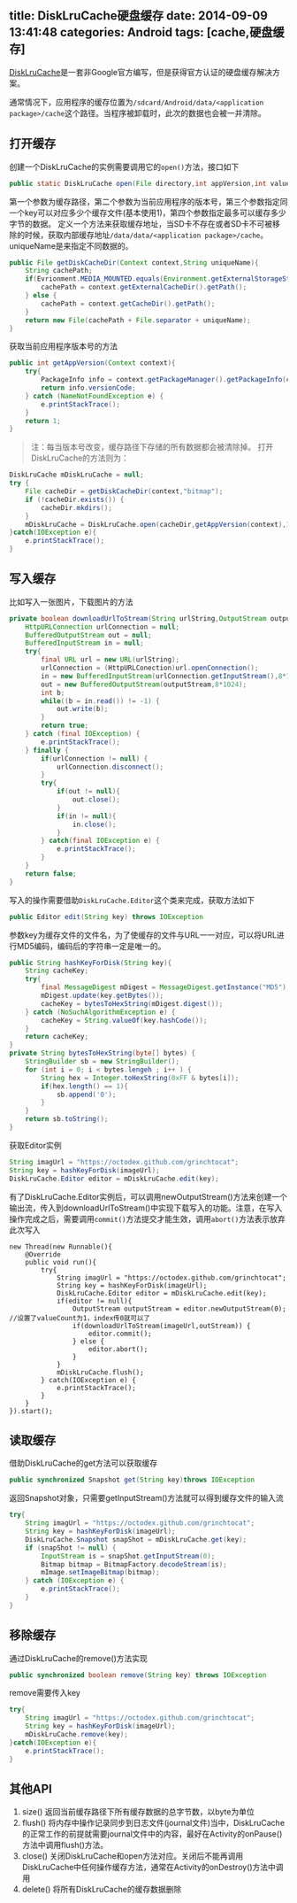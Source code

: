 title: DiskLruCache硬盘缓存
date: 2014-09-09 13:41:48
categories: Android
tags: [cache,硬盘缓存]
---
[DiskLruCache](https://gist.github.com/zt1991616/095f26ea9cf96cecbcd2)是一套非Google官方编写，但是获得官方认证的硬盘缓存解决方案。
<!--more-->
通常情况下，应用程序的缓存位置为`/sdcard/Android/data/<application package>/cache`这个路径。当程序被卸载时，此次的数据也会被一并清除。
## 打开缓存
创建一个DiskLruCache的实例需要调用它的`open()`方法，接口如下
```java
public static DiskLruCache open(File directory,int appVersion,int valueCount,long maxSize)
```
第一个参数为缓存路径，第二个参数为当前应用程序的版本号，第三个参数指定同一个key可以对应多少个缓存文件(基本使用1)，第四个参数指定最多可以缓存多少字节的数据。
定义一个方法来获取缓存地址，当SD卡不存在或者SD卡不可被移除的时候，获取内部缓存地址`/data/data/<application package>/cache`。uniqueName是来指定不同数据的。
```java
public File getDiskCacheDir(Context context,String uniqueName){
	String cachePath;
	if(Evrionment.MEDIA_MOUNTED.equals(Environment.getExternalStorageState()) || !Environment.isExternalStorageRemoveable()) {
		cachePath = context.getExternalCacheDir().getPath();
	} else {
		cachePath = context.getCacheDir().getPath();
	}
	return new File(cachePath + File.separator + uniqueName);
}
```
获取当前应用程序版本号的方法
```java
public int getAppVersion(Context context){
	try{
		PackageInfo info = context.getPackageManager().getPackageInfo(context.getPackageName(),0);
		return info.versionCode;
	} catch (NameNotFoundException e) {
		e.printStackTrace();
	}
	return 1;
}
```
> 注：每当版本号改变，缓存路径下存储的所有数据都会被清除掉。
打开DiskLruCache的方法则为：
```java
DiskLruCache mDiskLruCache = null;
try {
	File cacheDir = getDiskCacheDir(context,"bitmap");
	if (!cacheDir.exists()) {
		cacheDir.mkdirs();
	}
	mDiskLruCache = DiskLruCache.open(cacheDir,getAppVersion(context),1,10*1024*1024);
}catch(IOException e){
	e.printStackTrace();
}
```
## 写入缓存
比如写入一张图片，下载图片的方法
```java
private boolean downloadUrlToStream(String urlString,OutputStream outputStream) {
	HttpURLConnection urlConnection = null;
	BufferedOutputStream out = null;
	BufferedInputStream in = null;
	try{
		final URL url = new URL(urlString);
		urlConnection = (HttpURLConection)url.openConnection();
		in = new BufferedInputStream(urlConnection.getInputStream(),8*1024);
		out = new BufferedOutputStream(outputStream,8*1024);
		int b;
		while((b = in.read()) != -1) {
			out.write(b);
		}
		return true;
	} catch (final IOException) {
		e.printStackTrace();
	} finally {
		if(urlConnection != null) {
			urlConnection.disconnect();
		}
		try{
			if(out != null){
				out.close();
			}
			if(in != null){
				in.close();
			}
		} catch(final IOException e) {
			e.printStackTrace();
		}
	}
	return false;
}
```
写入的操作需要借助`DiskLruCache.Editor`这个类来完成，获取方法如下
```java
public Editor edit(String key) throws IOException
```
参数key为缓存文件的文件名，为了使缓存的文件与URL一一对应，可以将URL进行MD5编码，编码后的字符串一定是唯一的。
```java
public String hashKeyForDisk(String key){
	String cacheKey;
	try{
		final MessageDigest mDigest = MessageDigest.getInstance("MD5");
		mDigest.update(key.getBytes());
		cacheKey = bytesToHexString(mDigest.digest());
	} catch (NoSuchAlgorithmException e) {
		cacheKey = String.valueOf(key.hashCode());
	}
	return cacheKey;
}
private String bytesToHexString(byte[] bytes) {
	StringBuilder sb = new StringBuilder();
	for (int i = 0; i < bytes.lengeh ; i++ ) {
		String hex = Integer.toHexString(0xFF & bytes[i]);
		if(hex.length() == 1){
			sb.append('0');
		}
	}
	return sb.toString();
}
```
获取Editor实例
```java
String imagUrl = "https://octodex.github.com/grinchtocat";
String key = hashKeyForDisk(imageUrl);
DiskLruCache.Editor editor = mDiskLruCache.edit(key);
```
有了DiskLruCache.Editor实例后，可以调用newOutputStream()方法来创建一个输出流，传入到downloadUrlToStream()中实现下载写入的功能。注意，在写入操作完成之后，需要调用`commit()`方法提交才能生效，调用`abort()`方法表示放弃此次写入
```
new Thread(new Runnable(){
	@Override
	public void run(){
		try{
			String imagUrl = "https://octodex.github.com/grinchtocat";
			String key = hashKeyForDisk(imageUrl);
			DiskLruCache.Editor editor = mDiskLruCache.edit(key);
			if(editor != null){
				OutputStream outputStream = editor.newOutputStream(0); //设置了valueCount为1，index传0就可以了
				if(downloadUrlToStream(imageUrl,outStream)) {
					editor.commit();
				} else {
					editor.abort();
				}
			}
			mDiskLruCache.flush();
		} catch(IOException e) {
			e.printStackTrace();
		}
	}
}).start();
```
## 读取缓存
借助DiskLruCache的get方法可以获取缓存
```java
public synchronized Snapshot get(String key)throws IOException
```
返回Snapshot对象，只需要getInputStream()方法就可以得到缓存文件的输入流
```java
try{
	String imagUrl = "https://octodex.github.com/grinchtocat";
	String key = hashKeyForDisk(imageUrl);
	DiskLruCache.Snapshot snapShot = mDiskLruCache.get(key); 
	if (snapShot != null) {
		InputStream is = snapShot.getInputStream(0);
		Bitmap bitmap = BitmapFactory.decodeStream(is);
		mImage.setImageBitmap(bitmap);
	} catch (IOException e) {
		e.printStackTrace();
	}
}
```
## 移除缓存
通过DiskLruCache的remove()方法实现
```java
public synchronized boolean remove(String key) throws IOException
```
remove需要传入key
```java
try{
	String imagUrl = "https://octodex.github.com/grinchtocat";
	String key = hashKeyForDisk(imageUrl);
	mDiskLruCache.remove(key);
}catch(IOException e){
	e.printStackTrace();
}
```
## 其他API
1. size()
返回当前缓存路径下所有缓存数据的总字节数，以byte为单位
2. flush()
将内存中操作记录同步到日志文件(journal文件)当中，DiskLruCache的正常工作的前提就需要journal文件中的内容，最好在Activity的onPause()方法中调用flush()方法。
3. close()
关闭DiskLruCache和open方法对应。关闭后不能再调用DiskLruCache中任何操作缓存方法，通常在Activity的onDestroy()方法中调用
4. delete()
将所有DiskLruCache的缓存数据删除